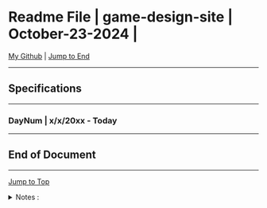 <!-- markdownlint-disable MD033 -->
<!-- markdownlint-disable MD041 -->
<div id="top-of-doc"></div>

# Readme File | game-design-site | October-23-2024 |

[My Github](https://github.com/popados) | [Jump to End](#end-of-doc)

---

## Specifications

---

### DayNum | x/x/20xx - Today

---

## End of Document

---

[Jump to Top](#top-of-doc)

<div id="end-of-doc"></div>

<details>
<summary>
Notes :
</summary>
</details>
